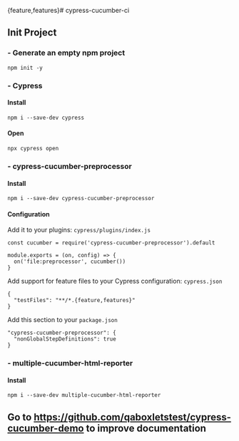 {feature,features}# cypress-cucumber-ci
## Init Project
### - Generate an empty npm project
```
npm init -y
```
### - Cypress
#### Install
```
npm i --save-dev cypress
```
#### Open
```
npx cypress open
```
### - cypress-cucumber-preprocessor
#### Install
```
npm i --save-dev cypress-cucumber-preprocessor
```
#### Configuration
Add it to your plugins: ``cypress/plugins/index.js``
```
const cucumber = require('cypress-cucumber-preprocessor').default

module.exports = (on, config) => {
  on('file:preprocessor', cucumber())
}
```
Add support for feature files to your Cypress configuration: ``cypress.json``
```
{
  "testFiles": "**/*.{feature,features}"
}
```
Add this section to your ``package.json``
```
"cypress-cucumber-preprocessor": {
  "nonGlobalStepDefinitions": true
}
```
### - multiple-cucumber-html-reporter
#### Install
```
npm i --save-dev multiple-cucumber-html-reporter
```
## Go to https://github.com/qaboxletstest/cypress-cucumber-demo to improve documentation
